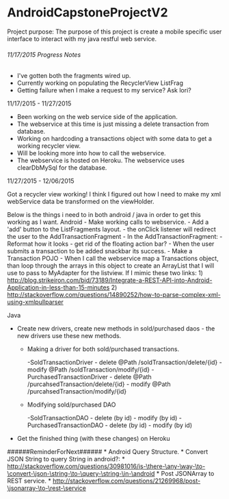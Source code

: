 # AndroidCapstoneProjectV2

Project purpose:
The purpose of this project is create a mobile specific user interface to interact with my java restful web service.

###### 11/17/2015 Progress Notes

- I've gotten both the fragments wired up.
- Currently working on populating the RecyclerView ListFrag
- Getting failure when I make a request to my service? Ask lori?

11/17/2015 - 11/27/2015
- Been working on the web service side of the application.
- The webservice at this time is just missing a delete transaction from database.
- Working on hardcoding a transactions object with some data to get a working recycler view.
- Will be looking more into how to call the webservice.
- The webservice is hosted on Heroku. The webservice uses clearDbMySql for the database.

11/27/2015 - 12/06/2015

Got a recycler view working! I think I figured out how I need to make my xml webService data be transformed on the viewHolder.

Below is the things i need to in both android / java in order to get this working as I want.
Android
	- Make working calls to webservice.
	- Add a 'add' button to the ListFragments layout.
		- the onClick listener will redirect the user to the AddTransactionFragment
	- In the AddTransactionFragment:
		- Reformat how it looks
			- get rid of the floating action bar?
		- When the user submits a transaction to be added snackbar its success.
	- Make a Transaction POJO
	- When I call the webservice map a Transactions object, than loop through the arrays in this object to create an ArrayList<Transaction> that I will use to pass to MyAdapter for the listview.
	If I mimic these two links:
		1) http://blog.strikeiron.com/bid/73189/Integrate-a-REST-API-into-Android-Application-in-less-than-15-minutes
		2) http://stackoverflow.com/questions/14890252/how-to-parse-complex-xml-using-xmlpullparser

Java
- Create new drivers, create new methods in sold/purchased daos - the new drivers use these new methods.

	- Making a driver for both sold/purchased transactions.

		-SoldTransactionDriver
			- delete @Path /soldTransaction/delete/{id}
			- modify @Path /soldTransaction/modify/{id}
		-PurchasedTransactionDriver
			- delete @Path /purcahsedTransaction/delete/{id}
			- modify @Path /purcahsedTransaction/modify/{id}

	- Modifying sold/purchased DAO

		-SoldTransactionDAO
			- delete (by id)
			- modify (by id)
		-PurchasedTransactionDAO
			- delete (by id)
			- modify (by id)

- Get the finished thing (with these changes) on Heroku

######ReminderForNext######
	* Android Query Structure.
		* Convert JSON String to query String in android?:
		* http://stackoverflow.com/questions/30981016/is-\there-\any-\way-\to-\convert-\json-\string-\to-\query-\string-\in-\android
	* Post JSONArray to REST service.
		* http://stackoverflow.com/questions/21269968/post-\jsonarray-\to-\rest-\service
